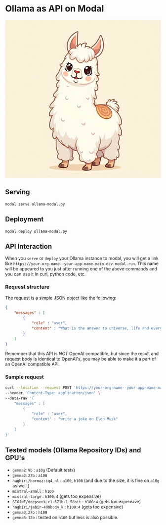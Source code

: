 # Ollama as API on Modal

<p align="center">
    <img src="./llama.jpg" width="512px" height="512px" />
</p>

## Serving 

```
modal serve ollama-modal.py
```

## Deployment

```
modal deploy ollama-modal.py
```

## API Interaction 

When you `serve` or `deploy` your Ollama instance to modal, you will get a link like `https://your-org-name--your-app-name-main-dev.modal.run`. This name will be appeared to you just after running one of the above commands and you can use it in curl, python code, etc. 

### Request structure 

The request is a simple JSON object like the following:

```json
{
    "messages" : [
        {
            "role" : "user",
            "content" : "What is the answer to universe, life and everything?"
        }
    ]
}
```

Remember that this API is _NOT_ OpenAI compatible, but since the result and request body is identical to OpenAI's, you may be able to make it a part of an OpenAI compatible API. 

### Sample request

```bash
curl --location --request POST 'https://your-org-name--your-app-name-main-dev.modal.run' \
--header 'Content-Type: application/json' \
--data-raw '{
    "messages" : [
        {
            "role" : "user",
            "content" : "write a joke on Elon Musk"
        }
    ]
}'
```

## Tested models (Ollama Repository IDs) and GPU's

- `gemma2:9b` : `a10g` (Default tests)
- `gemma2:27b` : `a100`
- `haghiri/hormoz:iq4_nl` : `a100`, `h100` (and due to the size, it is fine on `a10g` as well.)
- `mistral-small` : `h100`
- `mistral-large` : `h100:4` (gets too expensive)
- `SIGJNF/deepseek-r1-671b-1.58bit` : `h100:4` (gets too expensive)
- `haghiri/jabir-400b:q4_k` : `h100:4` (gets too expensive)
- `gemma3:27b` : `h100`
- `gemma3:12b` : tested on `h100` but less is also possible.
